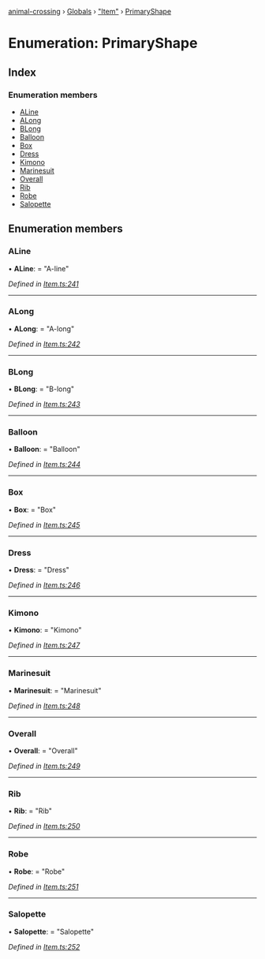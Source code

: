 [animal-crossing](../README.md) › [Globals](../globals.md) › ["Item"](../modules/_item_.md) › [PrimaryShape](_item_.primaryshape.md)

# Enumeration: PrimaryShape

## Index

### Enumeration members

* [ALine](_item_.primaryshape.md#aline)
* [ALong](_item_.primaryshape.md#along)
* [BLong](_item_.primaryshape.md#blong)
* [Balloon](_item_.primaryshape.md#balloon)
* [Box](_item_.primaryshape.md#box)
* [Dress](_item_.primaryshape.md#dress)
* [Kimono](_item_.primaryshape.md#kimono)
* [Marinesuit](_item_.primaryshape.md#marinesuit)
* [Overall](_item_.primaryshape.md#overall)
* [Rib](_item_.primaryshape.md#rib)
* [Robe](_item_.primaryshape.md#robe)
* [Salopette](_item_.primaryshape.md#salopette)

## Enumeration members

###  ALine

• **ALine**: = "A-line"

*Defined in [Item.ts:241](https://github.com/Norviah/animal-crossing/blob/2c80bbc/module/types/Item.ts#L241)*

___

###  ALong

• **ALong**: = "A-long"

*Defined in [Item.ts:242](https://github.com/Norviah/animal-crossing/blob/2c80bbc/module/types/Item.ts#L242)*

___

###  BLong

• **BLong**: = "B-long"

*Defined in [Item.ts:243](https://github.com/Norviah/animal-crossing/blob/2c80bbc/module/types/Item.ts#L243)*

___

###  Balloon

• **Balloon**: = "Balloon"

*Defined in [Item.ts:244](https://github.com/Norviah/animal-crossing/blob/2c80bbc/module/types/Item.ts#L244)*

___

###  Box

• **Box**: = "Box"

*Defined in [Item.ts:245](https://github.com/Norviah/animal-crossing/blob/2c80bbc/module/types/Item.ts#L245)*

___

###  Dress

• **Dress**: = "Dress"

*Defined in [Item.ts:246](https://github.com/Norviah/animal-crossing/blob/2c80bbc/module/types/Item.ts#L246)*

___

###  Kimono

• **Kimono**: = "Kimono"

*Defined in [Item.ts:247](https://github.com/Norviah/animal-crossing/blob/2c80bbc/module/types/Item.ts#L247)*

___

###  Marinesuit

• **Marinesuit**: = "Marinesuit"

*Defined in [Item.ts:248](https://github.com/Norviah/animal-crossing/blob/2c80bbc/module/types/Item.ts#L248)*

___

###  Overall

• **Overall**: = "Overall"

*Defined in [Item.ts:249](https://github.com/Norviah/animal-crossing/blob/2c80bbc/module/types/Item.ts#L249)*

___

###  Rib

• **Rib**: = "Rib"

*Defined in [Item.ts:250](https://github.com/Norviah/animal-crossing/blob/2c80bbc/module/types/Item.ts#L250)*

___

###  Robe

• **Robe**: = "Robe"

*Defined in [Item.ts:251](https://github.com/Norviah/animal-crossing/blob/2c80bbc/module/types/Item.ts#L251)*

___

###  Salopette

• **Salopette**: = "Salopette"

*Defined in [Item.ts:252](https://github.com/Norviah/animal-crossing/blob/2c80bbc/module/types/Item.ts#L252)*

